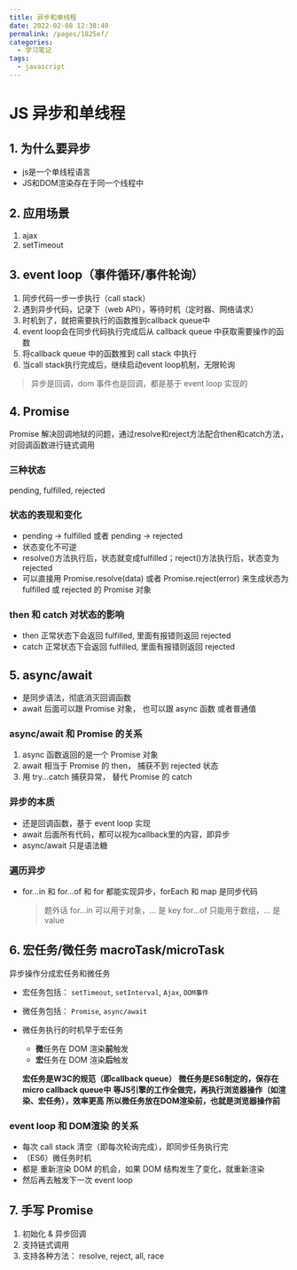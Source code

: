 ```yaml
---
title: 异步和单线程
date: 2022-02-08 12:38:40
permalink: /pages/1825ef/
categories:
  - 学习笔记
tags:
  - javascript
---
```

# JS 异步和单线程

## 1. 为什么要异步
- js是一个单线程语言
- JS和DOM渲染存在于同一个线程中
## 2. 应用场景
1. ajax
2. setTimeout
## 3. event loop（事件循环/事件轮询）
1. 同步代码一步一步执行（call stack）
2. 遇到异步代码，记录下（web API），等待时机（定时器、网络请求）
3. 时机到了，就把需要执行的函数推到callback queue中
4. event loop会在同步代码执行完成后从 callback queue 中获取需要操作的函数
5. 将callback queue 中的函数推到 call stack 中执行
6. 当call stack执行完成后，继续启动event loop机制，无限轮询
> 异步是回调，dom 事件也是回调，都是基于 event loop 实现的
## 4. Promise
Promise 解决回调地狱的问题，通过resolve和reject方法配合then和catch方法，对回调函数进行链式调用
### 三种状态
pending, fulfilled, rejected
### 状态的表现和变化
- pending -> fulfilled 或者 pending -> rejected
- 状态变化不可逆
- resolve()方法执行后，状态就变成fulfilled；reject()方法执行后，状态变为rejected
- 可以直接用 Promise.resolve(data) 或者 Promise.reject(error) 来生成状态为 fulfilled 或 rejected 的 Promise 对象
### then 和 catch 对状态的影响
- then 正常状态下会返回 fulfilled, 里面有报错则返回 rejected
- catch 正常状态下会返回 fulfilled, 里面有报错则返回 rejected
## 5. async/await
- 是同步语法，彻底消灭回调函数
- await 后面可以跟 Promise 对象， 也可以跟 async 函数 或者普通值
### async/await 和 Promise 的关系
1. async 函数返回的是一个 Promise 对象
2. await 相当于 Promise 的 then， 捕获不到 rejected 状态
3. 用 try...catch 捕获异常， 替代 Promise 的 catch

### 异步的本质
- 还是回调函数，基于 event loop 实现
- await 后面所有代码，都可以视为callback里的内容，即异步
- async/await 只是语法糖

### 遍历异步
- for...in 和 for...of 和 for 都能实现异步，forEach 和 map 是同步代码
    > 题外话
    for...in 可以用于对象，... 是 key
    for...of 只能用于数组，... 是 value
## 6. 宏任务/微任务 macroTask/microTask
异步操作分成宏任务和微任务
- 宏任务包括： `setTimeout`, `setInterval`, `Ajax`, `DOM事件`
- 微任务包括： `Promise`, `async/await`
- 微任务执行的时机早于宏任务
    - **微**任务在 DOM 渲染**前**触发
    - **宏**任务在 DOM 渲染**后**触发

    **宏任务是W3C的规范（即callback queue）**
    **微任务是ES6制定的，保存在micro callback queue中**
    **等JS引擎的工作全做完，再执行浏览器操作（如渲染、宏任务），效率更高**
    **所以微任务放在DOM渲染前，也就是浏览器操作前**
### event loop 和 DOM渲染 的关系
- 每次 call stack 清空（即每次轮询完成），即同步任务执行完
- （ES6）微任务时机
- 都是 重新渲染 DOM 的机会，如果 DOM 结构发生了变化，就重新渲染
- 然后再去触发下一次 event loop

## 7. 手写 Promise
1. 初始化 & 异步回调
2. 支持链式调用
3. 支持各种方法： resolve, reject, all, race
